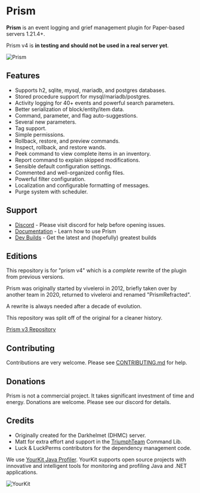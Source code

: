 # Prism

**Prism** is an event logging and grief management plugin for Paper-based servers 1.21.4+.

Prism v4 is **in testing and should not be used in a real server yet**.

![Prism](https://darkhelmet-minecraft.s3.us-west-2.amazonaws.com/prism_title_800.png)

## Features

- Supports h2, sqlite, mysql, mariadb, and postgres databases.
- Stored procedure support for mysql/mariadb/postgres.
- Activity logging for 40+ events and powerful search parameters.
- Better serialization of block/entity/item data.
- Command, parameter, and flag auto-suggestions.
- Several new parameters.
- Tag support.
- Simple permissions.
- Rollback, restore, and preview commands.
- Inspect, rollback, and restore wands.
- Peek command to view complete items in an inventory.
- Report command to explain skipped modifications.
- Sensible default configuration settings.
- Commented and well-organized config files.
- Powerful filter configuration.
- Localization and configurable formatting of messages.
- Purge system with scheduler.

## Support

- [Discord][discord] - Please visit discord for help before opening issues.
- [Documentation][docs] - Learn how to use Prism
- [Dev Builds][ci] - Get the latest and (hopefully) greatest builds

## Editions

This repository is for "prism v4" which is a _complete_ rewrite of the plugin from previous versions.

Prism was originally started by viveleroi in 2012, briefly taken over by another team in 2020, returned to viveleroi and renamed "PrismRefracted".

A rewrite is always needed after a decade of evolution.

This repository was split off of the original for a cleaner history.

[Prism v3 Repository][prism3]

## Contributing

Contributions are very welcome. Please see [CONTRIBUTING.md](./CONTRIBUTING.md) for help.

## Donations

Prism is not a commercial project. It takes significant investment of time and energy. Donations are welcome. Please see our discord for details.

## Credits

- Originally created for the Darkhelmet (DHMC) server.
- Matt for extra effort and support in the [TriumphTeam][triumph] Command Lib.
- Luck & LuckPerms contributors for the dependency management code.

We use [YourKit Java Profiler][yourkitprofiler]. YourKit supports open source projects with innovative and intelligent tools
for monitoring and profiling Java and .NET applications.

![YourKit](https://www.yourkit.com/images/yklogo.png)

[discord]: https://discord.gg/7FxZScH4EJ
[docs]: https://docs.prism-mc.org
[ci]: https://ci.prism-mc.org
[prism3]: https://github.com/prism/PrismRefracted
[triumph]: https://triumphteam.dev/
[yourkitprofiler]: https://www.yourkit.com/java/profiler/